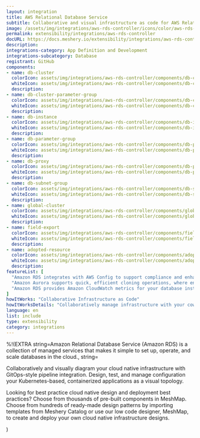 ```yaml
---
layout: integration
title: AWS Relational Database Service
subtitle: Collaborative and visual infrastructure as code for AWS Relational Database Service
image: /assets/img/integrations/aws-rds-controller/icons/color/aws-rds-controller-color.svg
permalink: extensibility/integrations/aws-rds-controller
docURL: https://docs.meshery.io/extensibility/integrations/aws-rds-controller
description: 
integrations-category: App Definition and Development
integrations-subcategory: Database
registrant: GitHub
components: 
- name: db-cluster
  colorIcon: assets/img/integrations/aws-rds-controller/components/db-cluster/icons/color/db-cluster-color.svg
  whiteIcon: assets/img/integrations/aws-rds-controller/components/db-cluster/icons/white/db-cluster-white.svg
  description: 
- name: db-cluster-parameter-group
  colorIcon: assets/img/integrations/aws-rds-controller/components/db-cluster-parameter-group/icons/color/db-cluster-parameter-group-color.svg
  whiteIcon: assets/img/integrations/aws-rds-controller/components/db-cluster-parameter-group/icons/white/db-cluster-parameter-group-white.svg
  description: 
- name: db-instance
  colorIcon: assets/img/integrations/aws-rds-controller/components/db-instance/icons/color/db-instance-color.svg
  whiteIcon: assets/img/integrations/aws-rds-controller/components/db-instance/icons/white/db-instance-white.svg
  description: 
- name: db-parameter-group
  colorIcon: assets/img/integrations/aws-rds-controller/components/db-parameter-group/icons/color/db-parameter-group-color.svg
  whiteIcon: assets/img/integrations/aws-rds-controller/components/db-parameter-group/icons/white/db-parameter-group-white.svg
  description: 
- name: db-proxy
  colorIcon: assets/img/integrations/aws-rds-controller/components/db-proxy/icons/color/db-proxy-color.svg
  whiteIcon: assets/img/integrations/aws-rds-controller/components/db-proxy/icons/white/db-proxy-white.svg
  description: 
- name: db-subnet-group
  colorIcon: assets/img/integrations/aws-rds-controller/components/db-subnet-group/icons/color/db-subnet-group-color.svg
  whiteIcon: assets/img/integrations/aws-rds-controller/components/db-subnet-group/icons/white/db-subnet-group-white.svg
  description: 
- name: global-cluster
  colorIcon: assets/img/integrations/aws-rds-controller/components/global-cluster/icons/color/global-cluster-color.svg
  whiteIcon: assets/img/integrations/aws-rds-controller/components/global-cluster/icons/white/global-cluster-white.svg
  description: 
- name: field-export
  colorIcon: assets/img/integrations/aws-rds-controller/components/field-export/icons/color/field-export-color.svg
  whiteIcon: assets/img/integrations/aws-rds-controller/components/field-export/icons/white/field-export-white.svg
  description: 
- name: adopted-resource
  colorIcon: assets/img/integrations/aws-rds-controller/components/adopted-resource/icons/color/adopted-resource-color.svg
  whiteIcon: assets/img/integrations/aws-rds-controller/components/adopted-resource/icons/white/adopted-resource-white.svg
  description: 
featureList: [
  "Amazon RDS integrates with AWS Config to support compliance and enhance security by recording and auditing changes to the configuration of your DB instance",
  "Amazon Aurora supports quick, efficient cloning operations, where entire multi-terabyte database clusters can be cloned in minutes.",
  "Amazon RDS provides Amazon CloudWatch metrics for your database instances at no additional charge."
]
howItWorks: "Collaborative Infrastructure as Code"
howItWorksDetails: "Collaboratively manage infrastructure with your coworkers synchronously sharing the same designs."
language: en
list: include
type: extensibility
category: integrations
---
```

%!(EXTRA string=Amazon Relational Database Service (Amazon RDS) is a collection of managed services that makes it simple to set up, operate, and scale databases in the cloud., string=<p>
    Collaboratively and visually diagram your cloud native infrastructure with GitOps-style pipeline integration. Design, test, and manage configuration your Kubernetes-based, containerized applications as a visual topology.
</p>
<p>
    Looking for best practice cloud native design and deployment best practices? Choose from thousands of pre-built components in MeshMap. Choose from hundreds of ready-made design patterns by importing templates from Meshery Catalog or use our low code designer, MeshMap, to create and deploy your own cloud native infrastructure designs.
</p>)